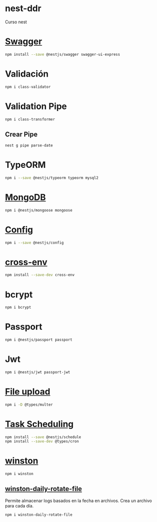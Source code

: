 # nest-ddr

Curso nest

# [Swagger](https://docs.nestjs.com/openapi/introduction)

```sh
npm install --save @nestjs/swagger swagger-ui-express
```

# Validación

```sh
npm i class-validator
```

# Validation Pipe

```sh
npm i class-transformer
```

## Crear Pipe

```sh
nest g pipe parse-date
```

# TypeORM

```sh
npm i --save @nestjs/typeorm typeorm mysql2
```

# [MongoDB](https://docs.nestjs.com/techniques/mongodb)

```sh
npm i @nestjs/mongoose mongoose
```

# [Config](https://docs.nestjs.com/techniques/configuration)

```sh
npm i --save @nestjs/config
```

# [cross-env](https://www.npmjs.com/package/cross-env)

```sh
npm install --save-dev cross-env
```

# bcrypt

```sh
npm i bcrypt
```

# Passport

```sh
npm i @nestjs/passport passport
```

# Jwt

```sh
npm i @nestjs/jwt passport-jwt
```

# [File upload](https://docs.nestjs.com/techniques/file-upload)

```sh
npm i -D @types/multer
```

# [Task Scheduling](https://docs.nestjs.com/techniques/task-scheduling)

```sh
npm install --save @nestjs/schedule
npm install --save-dev @types/cron
```

# [winston](https://www.npmjs.com/package/winston)

```sh
npm i winston
```

## [winston-daily-rotate-file](https://www.npmjs.com/package/winston-daily-rotate-file)

Permite almacenar logs basados en la fecha en archivos. Crea un archivo para cada día.

```sh
npm i winston-daily-rotate-file
```
